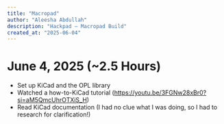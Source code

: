 ```yaml
---
title: "Macropad"
author: "Aleesha Abdullah"
description: "Hackpad — Macropad Build"
created_at: "2025-06-04"
---
```


# June 4, 2025 (~2.5 Hours)
- Set up KiCad and the OPL library
- Watched a how-to-KiCad tutorial (https://youtu.be/3FGNw28xBr0?si=aM5QmcUhrOTXiS_H)
- Read KiCad documentation (I had no clue what I was doing, so I had to research for clarification!)
